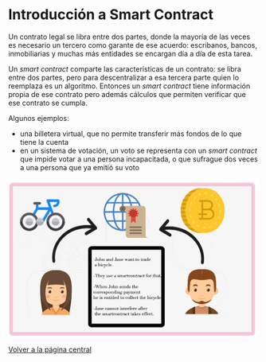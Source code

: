 # Introducción a Smart Contract

Un contrato legal se libra entre dos partes, donde la mayoría de las veces es necesario un tercero como garante de ese acuerdo: escribanos, bancos, inmobiliarias y muchas más entidades se encargan día a día de esta tarea. 

Un _smart contract_ comparte las características de un contrato: se libra entre dos partes, pero para descentralizar a esa tercera parte quien lo reemplaza es un algoritmo. Entonces un _smart contract_ tiene información propia de ese contrato pero además cálculos que permiten verificar que ese contrato se cumpla.

Algunos ejemplos:

- una billetera virtual, que no permite transferir más fondos de lo que tiene la cuenta
- en un sistema de votación, un voto se representa con un _smart contract_ que impide votar a una persona incapacitada, o que sufrague dos veces a una persona que ya emitió su voto

![smart contract](../images/smartContract2.png)

[Volver a la página central](../README.md)